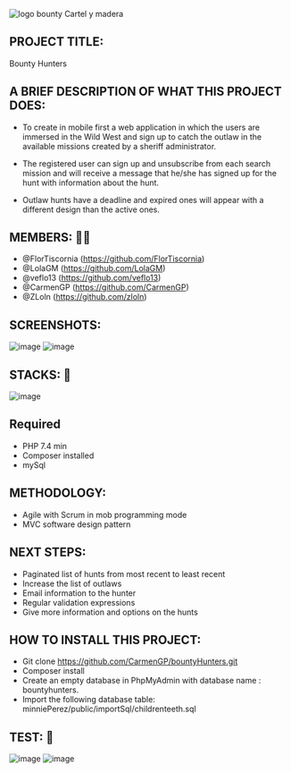 
![logo bounty Cartel y madera](https://user-images.githubusercontent.com/116545851/212129741-abf3a651-d7cb-48a6-8406-6f604514ca97.PNG)


## PROJECT TITLE:
Bounty Hunters
## A BRIEF DESCRIPTION OF WHAT THIS PROJECT DOES:
- To create in mobile first a web application in which the users are immersed in the Wild West and sign up to catch the outlaw in the available missions created by a sheriff administrator.

- The registered user can sign up and unsubscribe from each search mission and will receive a message that he/she has signed up for the hunt with information about the hunt.

- Outlaw hunts have a deadline and expired ones will appear with a different design than the active ones.

## MEMBERS: 👩‍💻
- @FlorTiscornia
(https://github.com/FlorTiscornia)
- @LolaGM
(https://github.com/LolaGM)
- @veflo13
(https://github.com/veflo13)
- @CarmenGP
(https://github.com/CarmenGP)
- @ZLoln
(https://github.com/zloln)

## SCREENSHOTS:
![image](https://user-images.githubusercontent.com/116561400/212030568-a92243a8-e6f7-4b7b-af65-eb6059cb2b17.png)
![image](https://user-images.githubusercontent.com/116561400/212292316-d37a30b8-b47c-4380-9f1f-83fc6c453730.png)

## STACKS: 🔧
![image](https://user-images.githubusercontent.com/116561400/212031741-ce353bdc-46a2-4c82-b1a4-0774c9a327cc.png)
## Required
* PHP 7.4 min
* Composer installed
* mySql
## METHODOLOGY:
* Agile with Scrum in mob programming mode
* MVC  software design pattern
## NEXT STEPS:
- Paginated list of hunts from most recent to least recent
- Increase the list of outlaws
- Email information to the hunter
- Regular validation expressions
- Give more information and options on the hunts
## HOW TO INSTALL THIS PROJECT:
* Git clone https://github.com/CarmenGP/bountyHunters.git 
* Composer install
* Create an empty database in PhpMyAdmin with database name : bountyhunters.
* Import the following database table: minniePerez/public/importSql/childrenteeth.sql
## TEST: 👀
![image](https://user-images.githubusercontent.com/116561400/212028967-d6bff30a-ecde-4f44-a7fb-80bcda55ef50.png)
![image](https://user-images.githubusercontent.com/116561400/212029841-c8491e83-4d5b-4d08-b9fe-32644e4bb59e.png)


